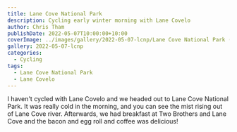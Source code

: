 ```yaml
---
title: Lane Cove National Park
description: Cycling early winter morning with Lane Covelo
author: Chris Tham
publishDate: 2022-05-07T10:00:00+10:00
coverImage: ../images/gallery/2022-05-07-lcnp/Lane Cove National Park (5).jpeg
gallery: 2022-05-07-lcnp
categories:
  - Cycling
tags:
  - Lane Cove National Park
  - Lane Covelo
---
```


I haven't cycled with Lane Covelo and we headed out to Lane Cove National Park.
It was really cold in the morning, and you can see the mist rising out of
Lane Cove river. Afterwards, we had breakfast at Two Brothers and Lane Cove
and the bacon and egg roll and coffee was delicious!